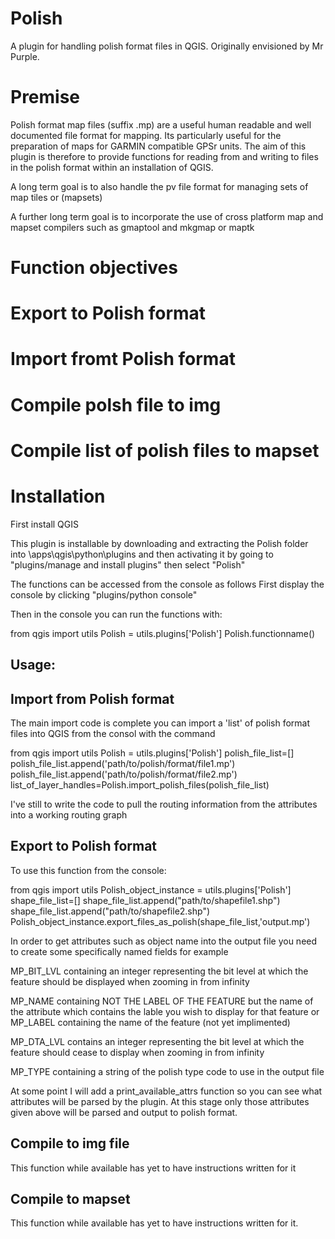 Polish
======

A plugin for handling polish format files in QGIS. Originally envisioned by Mr Purple.

Premise
=======

Polish format map files (suffix .mp) are a useful human readable and well documented file format for mapping. Its particularly useful for the preparation of maps for GARMIN compatible GPSr units. The aim of this plugin is therefore to provide functions for reading from and writing to files in the polish format within an installation of QGIS.

A long term goal is to also handle the pv file format for managing sets of map tiles or (mapsets)

A further long term goal is to incorporate the use of cross platform map and mapset compilers such as gmaptool and mkgmap or maptk

Function objectives
===================

Export to Polish format
=======================
Import fromt Polish format
==========================
Compile polsh file to img
=========================
Compile list of polish files to mapset
======================================


Installation
============
First install QGIS

This plugin is installable by downloading and extracting the Polish folder into
<QGIS installation folder>\apps\qgis\python\plugins
and then activating it by going to "plugins/manage and install plugins" then select "Polish"

The functions can be accessed from the console as follows
First display the console by clicking "plugins/python console"

Then in the console you can run the functions with:

from qgis import utils
Polish = utils.plugins['Polish']
Polish.functionname()


Usage:
------

Import from Polish format
-------------------------
The main import code is complete you can import a 'list' of polish format files into QGIS from the consol with the command

from qgis import utils
Polish = utils.plugins['Polish']
polish_file_list=[]
polish_file_list.append('path/to/polish/format/file1.mp')
polish_file_list.append('path/to/polish/format/file2.mp')
list_of_layer_handles=Polish.import_polish_files(polish_file_list)

I've still to write the code to pull the routing information from the attributes into a working routing graph

Export to Polish format
-------------------------
To use this function from the console:

from qgis import utils
Polish_object_instance = utils.plugins['Polish']
shape_file_list=[]
shape_file_list.append("path/to/shapefile1.shp")
shape_file_list.append("path/to/shapefile2.shp")
Polish_object_instance.export_files_as_polish(shape_file_list,'output.mp')

In order to get attributes such as object name into the output file you need to create some specifically named fields for example

MP_BIT_LVL containing an integer representing the bit level at which the feature should be displayed when zooming in from infinity

MP_NAME containing NOT THE LABEL OF THE FEATURE but the name of the attribute which contains the lable you wish to display for that feature or MP_LABEL containing the name of the feature (not yet implimented)

MP_DTA_LVL contains an integer representing the bit level at which the feature should cease to display when zooming in from infinity

MP_TYPE containing a string of the polish type code to use in the output file

At some point I will add a print_available_attrs function so you can see what attributes will be parsed by the plugin. At this stage only those attributes given above will be parsed and output to polish format.

Compile to img file
-------------------

This function while available has yet to have instructions written for it


Compile to mapset
-----------------

This function while available has yet to have instructions written for it.


